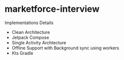 # marketforce-interview

Implementations Details

- Clean Architecture
- Jetpack Compose
- Single Activity Archtecture
- Offline Support with Background sync using workers
- Kts Gradle
